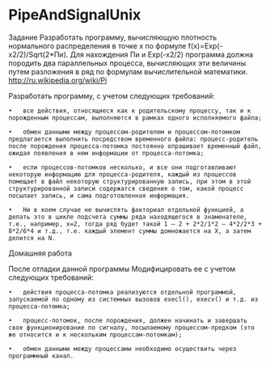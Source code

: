 # PipeAndSignalUnix
Задание
Разработать программу, вычисляющую плотность нормального распределения в точке x по формуле f(x)=Exp(-x2/2)/Sqrt(2*Пи). 
Для нахождения Пи и Exp(-x2/2) программа должна породить два параллельных процесса, вычисляющих эти величины путем разложения в ряд по формулам вычислительной математики.
http://ru.wikipedia.org/wiki/Pi



Разработать программу, с учетом следующих требований:

	•	все действия, относящиеся как к родительскому процессу, так и к порожденным процессам, выполняются в рамках одного исполняемого файла; 
	
	•	обмен данными между процессом-родителем и процессом-потомком предлагается выполнить посредством временного файла: процесс-родитель после порождения процесса-потомка постоянно опрашивает временный файл, ожидая появления в нем информации от процесса-потомка; 
	
	•	если процессов-потомков несколько, и все они подготавливают некоторую информацию для процесса-родителя, каждый из процессов помещает в файл некоторую структурированную запись, при этом в этой структурированной записи содержатся сведения о том, какой процесс посылает запись, и сама подготовленная информация.
	
	•	Ни в коем случае не вычислять факториал отдельной функцией, а делать это в цикле подсчета суммы ряда находящегося в знаменателе, т.е., например, x=2, тогда ряд будет такой 1 – 2 + 2*2/1*2 – 4*2/2*3 + 8*2/6*4 и т.д., т.е. каждый элемент суммы домножается на X, а затем делится на N.
	
Домашняя работа

После отладки данной программы Модифицировать ее с учетом следующих требований:

	•	действия процесса-потомка реализуются отдельной программой, запускаемой по одному из системных вызовов execl(), execv() и т.д. из процесса-потомка; 
	
	•	процесс-потомок, после порождения, должен начинать и завершать свое функционирование по сигналу, посылаемому процессом-предком (это же относится и к нескольким процессам-потомкам); 
	
	•	обмен данными между процессами необходимо осуществить через программный канал. 
